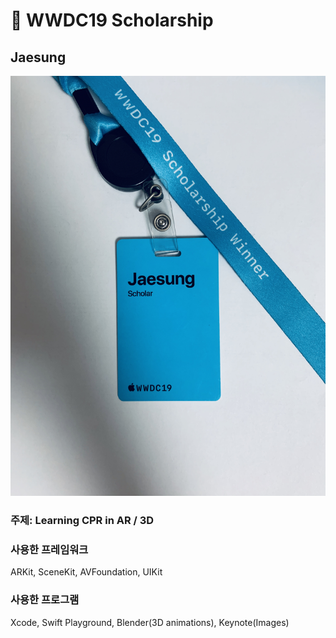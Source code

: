 #  WWDC19 Scholarship

## Jaesung

![Tag](./Tag.png)

### 주제: Learning CPR in AR / 3D

### 사용한 프레임워크
ARKit, SceneKit, AVFoundation, UIKit

### 사용한 프로그램
Xcode, Swift Playground, Blender(3D animations), Keynote(Images)



